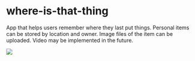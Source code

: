 # where-is-that-thing

App that helps users remember where they last put things.  Personal items can be stored by location and owner.  Image files of the item can be uploaded.  Video may be implemented in the future.  

<a href=""><img src="https://github.com/smandekar1/where-is-that-thing/blob/master/media/IMG_0347.JPG" align="left" style="max-height=400px; max-width=400px" ></a>

